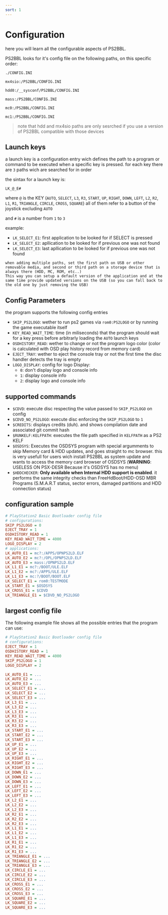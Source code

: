 ```yaml
---
sort: 1
---
```


# Configuration

here you will learn all the configurable aspects of PS2BBL.

PS2BBL looks for it's config file on the following paths, on this specific order:

```
./CONFIG.INI

mx4sio:/PS2BBL/CONFIG.INI

hdd0:/__sysconf/PS2BBL/CONFIG.INI

mass:/PS2BBL/CONFIG.INI

mc0:/PS2BBL/CONFIG.INI

mc1:/PS2BBL/CONFIG.INI
```
> note that hdd and mx4sio paths are only sesrched if you use a version of PS2BBL compatible with those devices


## Launch keys

a launch key is a configuration entry wich defines the path to a program or command to be executed when a specific key is pressed. for each key there are `3` paths wich are searched for in order

the sintax for a launch key is:

```
LK_@_E#
```

where `@` is the KEY (`AUTO`, `SELECT`, `L3`, `R3`, `START`, `UP`, `RIGHT`, `DOWN`, `LEFT`, `L2`, `R2`, `L1`, `R1`, `TRIANGLE`, `CIRCLE`, `CROSS`, `SQUARE`) all of them refer to a button of the joystick excluding `AUTO`

and `#` is a number from `1` to `3`

example:
- `LK_SELECT_E1`: first application to be looked for if SELECT is pressed
- `LK_SELECT_E2`: apllication to be looked for if previous one was not found
- `LK_SELECT_E3`: last apllication to be looked for if previous one was not found

```tip
when adding multiple paths, set the first path on USB or other removable media, and second or third path on a storage device that is always there (HDD, MC, ROM, etc..)
This way you can setup a default version of the application and at the same time provide updated versions on the USB (so you can fall back to the old one by just removing the USB)
```


## Config Parameters

the program supports the following config entries

- `SKIP_PS2LOGO`: wether to run ps2 games via `rom0:PS2LOGO` or by running the game executable itself
- `KEY_READ_WAIT_TIME`: time (in miliseconds) that the program should wait for a key press before arbitrarly loading the `AUTO` launch keys
- `OSDHISTORY_READ`: wether to change or not the program logo color (color is calculated with OSD play history record from memory card)
- `EJECT_TRAY`: wether to eject the console tray or not the first time the disc handler detects the tray is empty
- `LOGO_DISPLAY`: config for logo Display:
  + `0`: don't display logo and console info
  + `1`: display console info
  + `2`: display logo and console info



## supported commands

- `$CDVD`: execute disc respecting the value passed to `SKIP_PS2LOGO` on config
- `$CDVD_NO_PS2LOGO`: execute disc enforcing the `SKIP_PS2LOGO` to `1`
- `$CREDITS`: displays credits (duh). and shows compilation date and associated git commit hash
- `$RUNKELF:KELFPATH`: executes the file path specified in `KELFPATH` as a PS2 KELF
- `$OSDSYS`: Executes the OSDSYS program with special argumments to skip Memory card & HDD updates, and goes straight to mc browser. this is very usefull for users wich install PS2BBL as system update and wants to access the memory card browser of OSDSYS (__WARNING__: USELESS ON PSX-DESR Because it's OSDSYS has no menu)
- `$HDDCHECKER`: **Only available when Internal HDD support is enabled**. it performs the same integrity checks than FreeHdBoot/HDD-OSD MBR Programs (S.M.A.R.T status, sector errors, damaged partitions and HDD connection status)

## configuration sample

```ini
# PlayStation2 Basic Bootloader config file
# configurations:
SKIP_PS2LOGO = 0
EJECT_TRAY = 1
OSDHISTORY_READ = 1
KEY_READ_WAIT_TIME = 4000
LOGO_DISPLAY = 2
# applications:
LK_AUTO_E1 = mc?:/APPS/OPNPS2LD.ELF
LK_AUTO_E2 = mc?:/OPL/OPNPS2LD.ELF
LK_AUTO_E3 = mass:/OPNPS2LD.ELF
LK_L1_E1 = mc?:/BOOT/ULE.ELF
LK_L1_E2 = mc?:/APPS/ULE.ELF
LK_L1_E3 = mc:?/BOOT/BOOT.ELF
LK_SELECT_E1 = rom0:TESTMODE
LK_START_E1 = $OSDSYS
LK_CROSS_E1 = $CDVD
LK_TRIANGLE_E1 = $CDVD_NO_PS2LOGO
```

## largest config file
The following example file shows all the possible entries that the program can use:

```ini
# PlayStation2 Basic Bootloader config file
# configurations:
EJECT_TRAY = 1
OSDHISTORY_READ = 1
KEY_READ_WAIT_TIME = 4000
SKIP_PS2LOGO = 1
LOGO_DISPLAY = 2

LK_AUTO_E1 = ...
LK_AUTO_E2 = ...
LK_AUTO_E3 = ...
LK_SELECT_E1 = ...
LK_SELECT_E2 = ...
LK_SELECT_E3 = ...
LK_L3_E1 = ...
LK_L3_E2 = ...
LK_L3_E3 = ...
LK_R3_E1 = ...
LK_R3_E2 = ...
LK_R3_E3 = ...
LK_START_E1 = ...
LK_START_E2 = ...
LK_START_E3 = ...
LK_UP_E1 = ...
LK_UP_E2 = ...
LK_UP_E3 = ...
LK_RIGHT_E1 = ...
LK_RIGHT_E2 = ...
LK_RIGHT_E3 = ...
LK_DOWN_E1 = ...
LK_DOWN_E2 = ...
LK_DOWN_E3 = ...
LK_LEFT_E1 = ...
LK_LEFT_E2 = ...
LK_LEFT_E3 = ...
LK_L2_E1 = ...
LK_L2_E2 = ...
LK_L2_E3 = ...
LK_R2_E1 = ...
LK_R2_E2 = ...
LK_R2_E3 = ...
LK_L1_E1 = ...
LK_L1_E2 = ...
LK_L1_E3 = ...
LK_R1_E1 = ...
LK_R1_E2 = ...
LK_R1_E3 = ...
LK_TRIANGLE_E1 = ...
LK_TRIANGLE_E2 = ...
LK_TRIANGLE_E3 = ...
LK_CIRCLE_E1 = ...
LK_CIRCLE_E2 = ...
LK_CIRCLE_E3 = ...
LK_CROSS_E1 = ...
LK_CROSS_E2 = ...
LK_CROSS_E3 = ...
LK_SQUARE_E1 = ...
LK_SQUARE_E2 = ...
LK_SQUARE_E3 = ...
```
